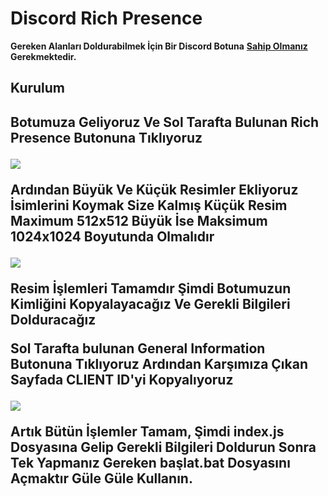 <h1>Discord Rich Presence</h1>

**Gereken Alanları Doldurabilmek İçin Bir Discord Botuna** <a href="https://discord.com/developers/applications/" width="300" height="250">**Sahip Olmanız**</a> **Gerekmektedir.**

<h2>Kurulum<h2>
  
**Botumuza Geliyoruz Ve Sol Tarafta Bulunan Rich Presence Butonuna Tıklıyoruz**
  
<img src="https://cdn.discordapp.com/attachments/698155104804798524/813471174365413376/1.png">

**Ardından Büyük Ve Küçük Resimler Ekliyoruz İsimlerini Koymak Size Kalmış Küçük Resim Maximum 512x512 Büyük İse Maksimum 1024x1024 Boyutunda Olmalıdır**

<img src="https://cdn.discordapp.com/attachments/698155104804798524/813471489231159296/2.png">

**Resim İşlemleri Tamamdır Şimdi Botumuzun Kimliğini Kopyalayacağız Ve Gerekli Bilgileri Dolduracağız**

**Sol Tarafta bulunan General Information Butonuna Tıklıyoruz Ardından Karşımıza Çıkan Sayfada CLIENT ID'yi Kopyalıyoruz**

<img src="https://cdn.discordapp.com/attachments/698155104804798524/813472579762913301/3.png">

**Artık Bütün İşlemler Tamam, Şimdi index.js Dosyasına Gelip Gerekli Bilgileri Doldurun Sonra Tek Yapmanız Gereken başlat.bat Dosyasını Açmaktır Güle Güle Kullanın.**
